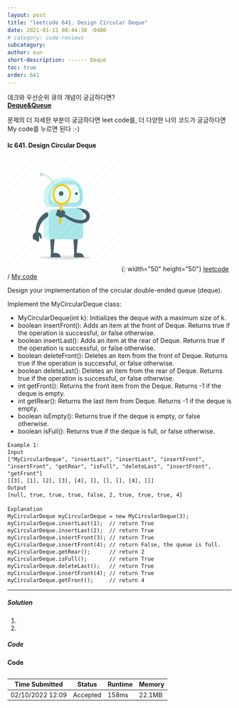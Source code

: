 ```yaml
---
layout: post
title: "leetcode 641. Design Circular Deque"
date: 2021-01-11 08:44:38 -0400
# category: code-reviews
subcategory: 
author: eun
short-description: ------ Deque
toc: true
order: 641
---
```


데크와 우선순위 큐의 개념이 궁금하다면?      
<a href="{{ site.url }}{{ site.baseurl }}/data-structure/deque/">**Deque&Queue**</a>

문제의 더 자세한 부분이 궁금하다면 leet code를, 더 다양한 나의 코드가 궁금하다면 My code를 누르면 된다 :-)



#### lc 641. Design Circular Deque
![Image Alt 텍스트](/assets/link.png){: width="50" height="50"} <a href="https://leetcode.com/problems/design-circular-deque/">leetcode</a>  /  <a href="">  My code</a>

Design your implementation of the circular double-ended queue (deque).

Implement the MyCircularDeque class:
- MyCircularDeque(int k): Initializes the deque with a maximum size of k.
- boolean insertFront(): Adds an item at the front of Deque. Returns true if the operation is successful, or false otherwise.
- boolean insertLast(): Adds an item at the rear of Deque. Returns true if the operation is successful, or false otherwise.
- boolean deleteFront(): Deletes an item from the front of Deque. Returns true if the operation is successful, or false otherwise.
- boolean deleteLast(): Deletes an item from the rear of Deque. Returns true if the operation is successful, or false otherwise.
- int getFront(): Returns the front item from the Deque. Returns -1 if the deque is empty.
- int getRear(): Returns the last item from Deque. Returns -1 if the deque is empty.
- boolean isEmpty(): Returns true if the deque is empty, or false otherwise.
- boolean isFull(): Returns true if the deque is full, or false otherwise.

```
Example 1:
Input
["MyCircularDeque", "insertLast", "insertLast", "insertFront", "insertFront", "getRear", "isFull", "deleteLast", "insertFront", "getFront"]
[[3], [1], [2], [3], [4], [], [], [], [4], []]
Output
[null, true, true, true, false, 2, true, true, true, 4]

Explanation
MyCircularDeque myCircularDeque = new MyCircularDeque(3);
myCircularDeque.insertLast(1);  // return True
myCircularDeque.insertLast(2);  // return True
myCircularDeque.insertFront(3); // return True
myCircularDeque.insertFront(4); // return False, the queue is full.
myCircularDeque.getRear();      // return 2
myCircularDeque.isFull();       // return True
myCircularDeque.deleteLast();   // return True
myCircularDeque.insertFront(4); // return True
myCircularDeque.getFront();     // return 4
```
---

##### Solution
1. 
2. 


##### Code
**Code**
``` python

```

Time Submitted | Status | Runtime | Memory
---|---|---|---|
02/10/2022 12:09|Accepted|158ms|22.1MB
